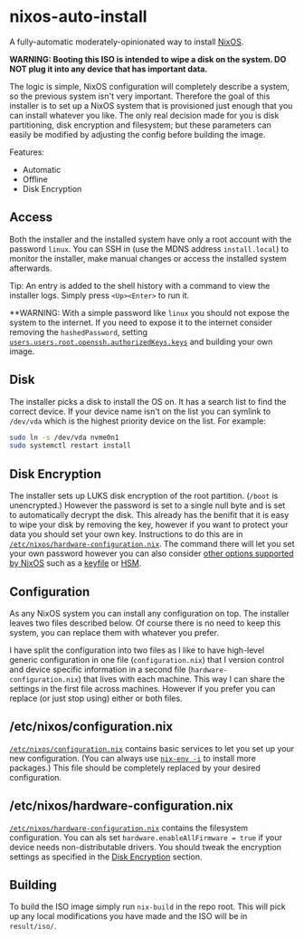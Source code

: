 # nixos-auto-install

A fully-automatic moderately-opinionated way to install [NixOS](https://nixos.org/).

**WARNING: Booting this ISO is intended to wipe a disk on the system. DO NOT plug it into any device that has important data.**

The logic is simple, NixOS configuration will completely describe a system, so the previous system isn't very important. Therefore the goal of this installer is to set up a NixOS system that is provisioned just enough that you can install whatever you like. The only real decision made for you is disk partitioning, disk encryption and filesystem; but these parameters can easily be modified by adjusting the config before building the image.

Features:

* Automatic
* Offline
* Disk Encryption

## Access

Both the installer and the installed system have only a root account with the password `linux`. You can SSH in (use the MDNS address `install.local`) to monitor the installer, make manual changes or access the installed system afterwards.

Tip: An entry is added to the shell history with a command to view the installer logs. Simply press `<Up><Enter>` to run it.

**WARNING: With a simple password like `linux` you should not expose the system to the internet. If you need to expose it to the internet consider removing the `hashedPassword`, setting [`users.users.root.openssh.authorizedKeys.keys`](https://search.nixos.org/options?show=users.users.%3Cname%3F%3E.openssh.authorizedKeys.keys&query=users.users%20openssh&sort=alpha_asc&channel=unstable) and building your own image.

## Disk

The installer picks a disk to install the OS on. It has a search list to find the correct device. If your device name isn't on the list you can symlink to `/dev/vda` which is the highest priority device on the list. For example:

```sh
sudo ln -s /dev/vda nvme0n1
sudo systemctl restart install
```

## Disk Encryption

The installer sets up LUKS disk encryption of the root partition. (`/boot` is unencrypted.) However the password is set to a single null byte and is set to automatically decrypt the disk. This already has the benifit that it is easy to wipe your disk by removing the key, however if you want to protect your data you should set your own key. Instructions to do this are in [`/etc/nixos/hardware-configuration.nix`](hardware-configuration.nix). The command there will let you set your own password however you can also consider [other options supported by NixOS](https://search.nixos.org/options?query=boot.initrd.luks.devices&sort=alpha_asc&channel=unstable) such as a [keyfile](https://search.nixos.org/options?show=boot.initrd.luks.devices.%3Cname%3F%3E.keyFile&query=boot.initrd.luks.devices%20keyFile&sort=alpha_asc&channel=unstable) or [HSM](https://search.nixos.org/options?show=boot.initrd.luks.devices.%3Cname%3F%3E.keyFile&query=boot.initrd.luks.devices%20yubikey&sort=alpha_asc&channel=unstable).

## Configuration

As any NixOS system you can install any configuration on top. The installer leaves two files described below. Of course there is no need to keep this system, you can replace them with whatever you prefer.

I have split the configuration into two files as I like to have high-level generic configuration in one file (`configuration.nix`) that I version control and device specific information in a second file (`hardware-configuration.nix`) that lives with each machine. This way I can share the settings in the first file across machines. However if you prefer you can replace (or just stop using) either or both files.

## /etc/nixos/configuration.nix

[`/etc/nixos/configuration.nix`](configuration.nix) contains basic services to let you set up your new configuration. (You can always use [`nix-env -i`](https://nixos.org/manual/nix/stable/#ch-basic-package-mgmt) to install more packages.) This file should be completely replaced by your desired configuration.

## /etc/nixos/hardware-configuration.nix

[`/etc/nixos/hardware-configuration.nix`](hardware-configuration.nix) contains the filesystem configuration. You can als set `hardware.enableAllFirmware = true` if your device needs non-distributable drivers. You should tweak the encryption settings as specified in the [Disk Encryption](#disk-encryption) section.

## Building

To build the ISO image simply run `nix-build` in the repo root. This will pick up any local modifications you have made and the ISO will be in `result/iso/`.
